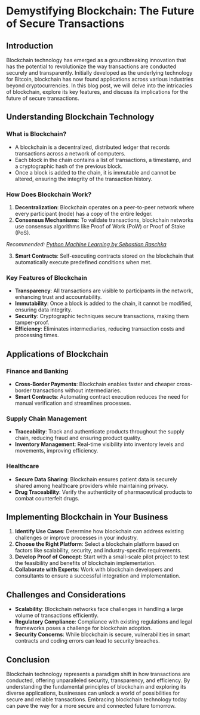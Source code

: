 # Demystifying Blockchain: The Future of Secure Transactions

## Introduction

Blockchain technology has emerged as a groundbreaking innovation that has the potential to revolutionize the way transactions are conducted securely and transparently. Initially developed as the underlying technology for Bitcoin, blockchain has now found applications across various industries beyond cryptocurrencies. In this blog post, we will delve into the intricacies of blockchain, explore its key features, and discuss its implications for the future of secure transactions.

## Understanding Blockchain Technology

### What is Blockchain?

- A blockchain is a decentralized, distributed ledger that records transactions across a network of computers.
- Each block in the chain contains a list of transactions, a timestamp, and a cryptographic hash of the previous block.
- Once a block is added to the chain, it is immutable and cannot be altered, ensuring the integrity of the transaction history.

### How Does Blockchain Work?

1. **Decentralization**: Blockchain operates on a peer-to-peer network where every participant (node) has a copy of the entire ledger.
2. **Consensus Mechanisms**: To validate transactions, blockchain networks use consensus algorithms like Proof of Work (PoW) or Proof of Stake (PoS).

*Recommended: <a href="https://amazon.com/dp/B08N5WRWNW?tag=aiblogcontent-20" target="_blank" rel="nofollow sponsored">Python Machine Learning by Sebastian Raschka</a>*

3. **Smart Contracts**: Self-executing contracts stored on the blockchain that automatically execute predefined conditions when met.

### Key Features of Blockchain

- **Transparency**: All transactions are visible to participants in the network, enhancing trust and accountability.
- **Immutability**: Once a block is added to the chain, it cannot be modified, ensuring data integrity.
- **Security**: Cryptographic techniques secure transactions, making them tamper-proof.
- **Efficiency**: Eliminates intermediaries, reducing transaction costs and processing times.

## Applications of Blockchain

### Finance and Banking

- **Cross-Border Payments**: Blockchain enables faster and cheaper cross-border transactions without intermediaries.
- **Smart Contracts**: Automating contract execution reduces the need for manual verification and streamlines processes.

### Supply Chain Management

- **Traceability**: Track and authenticate products throughout the supply chain, reducing fraud and ensuring product quality.
- **Inventory Management**: Real-time visibility into inventory levels and movements, improving efficiency.

### Healthcare

- **Secure Data Sharing**: Blockchain ensures patient data is securely shared among healthcare providers while maintaining privacy.
- **Drug Traceability**: Verify the authenticity of pharmaceutical products to combat counterfeit drugs.

## Implementing Blockchain in Your Business

1. **Identify Use Cases**: Determine how blockchain can address existing challenges or improve processes in your industry.
2. **Choose the Right Platform**: Select a blockchain platform based on factors like scalability, security, and industry-specific requirements.
3. **Develop Proof of Concept**: Start with a small-scale pilot project to test the feasibility and benefits of blockchain implementation.
4. **Collaborate with Experts**: Work with blockchain developers and consultants to ensure a successful integration and implementation.

## Challenges and Considerations

- **Scalability**: Blockchain networks face challenges in handling a large volume of transactions efficiently.
- **Regulatory Compliance**: Compliance with existing regulations and legal frameworks poses a challenge for blockchain adoption.
- **Security Concerns**: While blockchain is secure, vulnerabilities in smart contracts and coding errors can lead to security breaches.

## Conclusion

Blockchain technology represents a paradigm shift in how transactions are conducted, offering unparalleled security, transparency, and efficiency. By understanding the fundamental principles of blockchain and exploring its diverse applications, businesses can unlock a world of possibilities for secure and reliable transactions. Embracing blockchain technology today can pave the way for a more secure and connected future tomorrow.